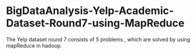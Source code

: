 # BigDataAnalysis-Yelp-Academic-Dataset-Round7-using-MapReduce
The Yelp dataset round 7 consists of 5 problems , which are solved by using mapReduce in hadoop.

